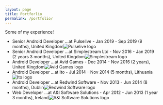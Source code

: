 ```yaml
---
layout: page
title: Portforlio
permalink: /portfolio/
---
```


Some of my experience!

* Senior Android Developer 
...at Pulselive - Jan 2019 - Sep 2019 (9 months), United Kingdom![Pulselive logo](https://media-exp1.licdn.com/dms/image/C560BAQHNdKlyjUzR8w/company-logo_200_200/0?e=1606348800&v=beta&t=fpkrfcvb_uqUbZLhQ3E6Jib2zz5xzi_Zh3ZuIt2v46A)
* Senior Android Developer
...at Simplestream Ltd - Nov 2016 - Jan 2019 (2 years 3 months), United Kingdom![Simplestream logo](https://media-exp1.licdn.com/dms/image/C4D0BAQHpyBRDR_IgzA/company-logo_200_200/0?e=1606348800&v=beta&t=08dSzAaGZvHrNkyNM6XOqj2FsFYCSHnAZNOPGhG827A)
* Android Developer
...at Avid Games - Dec 2014 - Nov 2016 (2 years), United Kingdom![Avid Games logo](https://media-exp1.licdn.com/dms/image/C4E0BAQHPPJ-28tWacg/company-logo_200_200/0?e=1606348800&v=beta&t=Dlx9nMUOK__Cd9idb69WTcJ5krqut4P9-VxPfTmkhmE)
* Android Developer
...at Ito - Jul 2014 - Nov 2014 (5 months), Lithuania![Ito logo](https://media-exp1.licdn.com/dms/image/C4E0BAQHDiC_lYxrrkg/company-logo_200_200/0?e=1606348800&v=beta&t=SNy-_mEbsLOgrRR6pFLAJeREPkLerj6qmz2c_xF9QQ4)
* Android Developer
...at Redwind Software - Nov 2013 - Jun 2014 (8 months), Dublin![Redwind Software logo](https://mir-s3-cdn-cf.behance.net/project_modules/max_1200/e6925525259275.56347306ba631.png)
* Web Developer
...at A&I Software Solutions - Apr 2012 - Jun 2013 (1 year 3 months), Ireland![A&I Software Solutions logo](https://media-exp1.licdn.com/dms/image/C560BAQEeyRBP6BRrTw/company-logo_200_200/0?e=1606348800&v=beta&t=LzSb3dhtgG1gMPQ32mY0IcVDPvPE-otjdg9qQi3hSmM)
